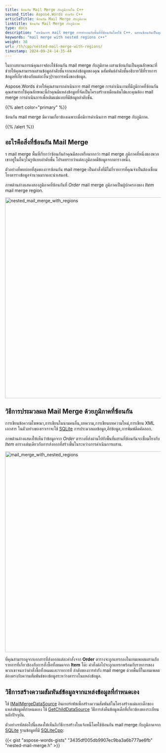 ```yaml
---
title: ซ้อนกัน Mail Merge กับภูมิภาคใน C++
second_title: Aspose.Words สำหรับ C++
articleTitle: ซ้อนกัน Mail Merge กับภูมิภาค
linktitle: ซ้อนกัน Mail Merge กับภูมิภาค
type: docs
description: "ดำเนินการ mail merge การทำงานกับพื้นที่ที่ซ้อนกันโดยใช้ C++. ผสานซ้อนกันเป็นคุณลักษณะที่ช่วยให้คุณสามารถผสานข้อมูลลำดับชั้นจากแหล่งข้อมูลของคุณ."
keywords: "mail merge with nested regions c++"
weight: 30
url: /th/cpp/nested-mail-merge-with-regions/
timestamp: 2024-09-24-14-35-44
---
```


ในบางสถานการณ์คุณอาจต้องใช้ซ้อนกัน mail merge กับภูมิภาค ผสานซ้อนกันเป็นคุณลักษณะที่ช่วยให้คุณสามารถผสานข้อมูลลำดับชั้นจากแหล่งข้อมูลของคุณ มสัมพันธ์ลำดับชั้นอธิบายวิธีที่รายการข้อมูลที่เกี่ยวข้องกับแต่ละอื่นๆ(รายการหนึ่งของข้อมูล.

Aspose.Words ช่วยให้คุณสามารถดำเนินการ mail merge การดำเนินงานที่มีภูมิภาคที่ซ้อนกัน คุณสามารถใช้คุณลักษณะนี้ถ้าคุณมีแหล่งข้อมูลที่จัดเป็นโครงสร้างเหมือนต้นไม้และคุณต้อง mail merge การดำเนินการเพื่อเติมแม่แบบที่มีข้อมูลลำดับชั้น.

{{% alert color="primary" %}}

ซ้อนกัน mail merge มีความเกี่ยวข้องเฉพาะเมื่อมีการดำเนินการ mail merge กับภูมิภาค.

{{% /alert %}}

## อะไรคือสิ่งที่ซ้อนกัน Mail Merge

ร mail merge พื้นที่เรียกว่าซ้อนกันถ้าคุณมีสองหรือมากกว่า mail merge ภูมิภาคที่หนึ่งของพวกเขาอยู่ในอื่นๆในรูปแบบลำดับชั้น โปรดทราบว่าแต่ละภูมิภาคมีข้อมูลจากตารางหนึ่ง.

ตัวอย่างที่พบบ่อยที่สุดของการซ้อนกัน mail merge เป็นคำสั่งที่มีไม่กี่รายการที่คุณจำเป็นต้องเชื่อมโยงตารางข้อมูลจำนวนมากและนำเสนอข้.

ภาพด้านล่างแสดงสองภูมิภาคที่ซ้อนกันที่ *Order* mail merge ภูมิภาคเป็นผู้ปกครองของ *Item* mail merge region.

<img src="nested-mail-merge-with-regions-1.png" alt="nested_mail_merge_with_regions" style="width:650px"/>

## วิธีการประมวลผล Mail Merge ด้วยภูมิภาคที่ซ้อนกัน

การเขียนข้อความโฆษณา,การเขียนในนามคนอื่น,บทความ,การเขียนบทความใหม่,การเขียน XML เอกสาร ในตัวอย่างของเราเราจะใช้ [SQLite](https://www.sqlite.org/index.html) การประมวลผลข้อมูล,คีย์ข้อมูล,การพิมพ์ดีดคัดลอก.

ภาพด้านล่างแสดงให้เห็นว่าข้อมูลจาก *Order* ตารางที่ส่งผ่านไปยังพื้นที่ผสานที่ซ้อนกันจะเชื่อมโยงกับ *Item* ตารางเช่นเดียวกับการส่งออกที่สร้างขึ้นในระหว่างการดำเนินการผสาน.

<img src="nested-mail-merge-with-regions-2.png" alt="mail_merge_with_nested_regions" style="width:650px"/>

ที่คุณสามารถดูจากเอกสารที่ส่งออกแต่ละคำสั่งจาก **Order** ตารางจะถูกแทรกลงในเทมเพลตผสานกับรายการที่เกี่ยวข้องกับการสั่งซื้อทั้งหมดจาก **Item** โต๊ะ คำสั่งต่อไปจะถูกแทรกพร้อมกับรายการของพวกเขาจนกว่าคำสั่งซื้อทั้งหมดและรายการที่ ลำดับของการทำรัง mail merge ด้วยพื้นที่ในเทมเพลตต้องตรงกับความสัมพันธ์ของข้อมูลระหว่างตารางในแหล่งข้อมูล.

## วิธีการสร้างความสัมพันธ์ข้อมูลจากแหล่งข้อมูลที่กำหนดเอง

ใช้ [IMailMergeDataSource](https://reference.aspose.com/words/cpp/aspose.words.mailmerging/imailmergedatasource/) อินเทอร์เฟซเพื่อสร้างความสัมพันธ์ในโครงสร้างแม่และเด็กของแหล่งข้อมูลที่กำหนดเอง ใช้ [GetChildDataSource](https://reference.aspose.com/words/cpp/aspose.words.mailmerging/imailmergedatasource/getchilddatasource/) วิธีการส่งคืนข้อมูลเด็กที่เกี่ยวข้องของระเบียนหลักปัจจุบัน.

ตัวอย่างรหัสต่อไปนี้แสดงให้เห็นถึงวิธีการสร้างใบแจ้งหนี้โดยใช้ซ้อนกัน mail merge กับภูมิภาคจาก [SQLite](https://www.sqlite.org/index.html) ฐานข้อมูลที่มี [SQLiteCpp](https://github.com/SRombauts/SQLiteCpp):

{{< gist "aspose-words-gists" "3435df005db9907ec9ba3a6b777ae6fb" "nested-mail-merge.h" >}}
